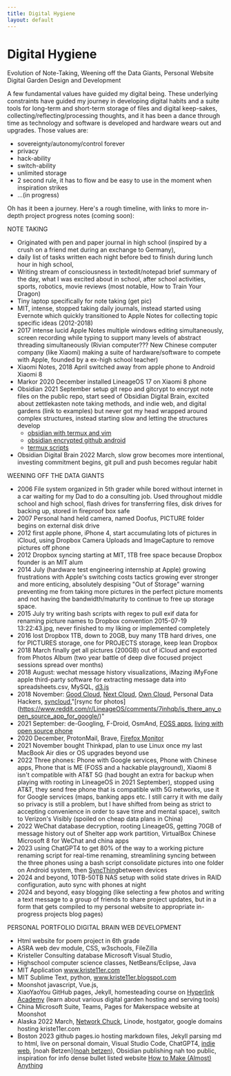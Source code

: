 ```yaml
---
title: Digital Hygiene
layout: default
---
```

# Digital Hygiene

Evolution of Note-Taking, 
Weening off the Data Giants, 
Personal Website Digital Garden Design and Development

A few fundamental values have guided my digital being. These underlying constraints have guided my journey in developing digital habits and a suite tools for long-term and short-term storage of files and digital keep-sakes, collecting/reflecting/processing thoughts, and it has been a dance through time as technology and software is developed and hardware wears out and upgrades. Those values are: 
- sovereignty/autonomy/control forever  
- privacy
- hack-ability 
- switch-ability 
- unlimited storage
- 2 second rule, it has to flow and be easy to use in the moment when inspiration strikes
- ...(in progress)

Oh has it been a journey. Here's a rough timeline, with links to more in-depth project progress notes (coming soon): 


NOTE TAKING
- Originated with  pen and paper journal in high school (inspired by a crush on a friend met during an exchange to Germany), 
- daily list of tasks written  each night before bed to finish during lunch hour in high school, 
- Writing stream of consciousness in textedit/notepad brief summary of the day, what I was excited about in school, after school activities, sports, robotics, movie reviews (most notable, How to Train Your Dragon)
- Tiny laptop specifically for note taking (get pic) 
- MIT, intense, stopped taking daily journals, instead started using Evernote which quickly transitioned to Apple Notes for collecting topic specific ideas (2012-2018)
- 2017 intense lucid Apple Notes multiple windows editing simultaneously, screen recording while typing to support many levels of abstract threading simultaneously (Rivian computer??? New Chinese computer company (like Xiaomi) making a suite of hardware/software to compete with Apple, founded by a ex-high school teacher)
- Xiaomi Notes, 2018 April switched away from apple phone to Android Xiaomi 8
- Markor 2020 December installed LineageOS 17 on Xiaomi 8 phone 
- Obsidian 2021 September setup git repo and gitcrypt to encrypt note files on the public repo, start seed of Obsidian Digital Brain, excited about zettlekasten note taking methods, and indie web, and digital gardens (link to examples) but never got my head wrapped around complex structures, instead starting slow and letting the structures develop
	- [obsidian with termux and vim](https://www.thegadhian.com/posts/using-obsidian-with-termux-and-vim/)
	- [obsidian encrypted github android](https://renerocks.ai/blog/obsidian-encrypted-github-android/)
	- [termux scripts](https://github.com/termux/termux-widget#creating-and-modifying-scripts)
- Obsidian Digital Brain 2022 March, slow grow becomes more intentional, investing commitment begins, git pull and push becomes regular habit


WEENING OFF THE DATA GIANTS
- 2006 File system organized in 5th grader while bored without internet in a car waiting for my Dad to do a consulting job. Used throughout middle school and high school, flash drives for transferring files, disk drives for backing up, stored in fireproof box safe
- 2007 Personal hand held camera, named Doofus, PICTURE folder begins on external disk drive
- 2012 first apple phone, iPhone 4, start accumulating lots of pictures in iCloud, using Dropbox Camera Uploads and ImageCapture to remove pictures off phone
- 2012 Dropbox syncing starting at MIT, 1TB free space because Dropbox founder is an MIT alum
- 2014 July (hardware test engineering internship at Apple) growing frustrations with Apple's switching costs tactics growing ever stronger and more enticing, absolutely despising "Out of Storage" warning preventing me from taking more pictures in the perfect picture moments and not having the bandwidth/maturity to continue to free up storage space.  
- 2015 July try writing bash scripts with regex to pull exif data for renaming picture names to Dropbox convention 2015-07-19 13:22:43.jpg, never finished to my liking or implemented completely
- 2016 lost Dropbox 1TB, down to 20GB, buy many 1TB hard drives, one for PICTURES storage, one for PROJECTS storage, keep lean Dropbox 
- 2018 March finally get all pictures (200GB) out of iCloud and exported from Photos Album (two year battle of deep dive focused project sessions spread over months)
- 2018 August: wechat message history visualizations, iMazing iMyFone apple third-party software for extracting message data into spreadsheets.csv, MySQL, [d3.js](https://d3js.org/)
- 2018 November: [Good Cloud](https://thegood.cloud/en), [Next Cloud](https://nextcloud.com), [Own Cloud](https://owncloud.com/), Personal Data Hackers, [syncloud]([https://syncloud.org/](https://syncloud.org/)),"[rsync for photos](https://www.reddit.com/r/LineageOS/comments/7inhqb/is_there_any_open_source_app_for_google/)"
- 2021 September: de-Googling, F-Droid, OsmAnd, [FOSS apps](https://www.thecrowned.org/foss-android-apps-quest-going-google-free-oneplus-6), [living with open source phone](https://nolanlawson.com/2017/11/27/living-with-an-open-source-phone/)
- 2020 December, ProtonMail, Brave, [Firefox Monitor](https://monitor.firefox.com/)
- 2021 November bought Thinkpad, plan to use Linux once my last MacBook Air dies or OS upgrades beyond use 
- 2022 Three phones: Phone with Google services, Phone with Chinese apps, Phone that is ME (FOSS and a hackable playground), Xiaomi 8 isn't compatible with AT&T 5G (had bought an extra for backup when playing with rooting in LineageOS in 2021 September), stopped using AT&T, they send free phone that is compatible with 5G networks, use it for Google services (maps, banking apps etc. I still carry it with me daily so privacy is still a problem, but I have shifted from being as strict to accepting convenience in order to save time and mental space), switch to Verizon's Visibly (spoiled on cheap data plans in China) 
- 2022 WeChat database decryption, rooting LineageOS, getting 70GB of message history out of Shelter app work partition, VirtualBox Chinese Microsoft 8 for WeChat and china apps 
- 2023 using ChatGPT4 to get 80% of the way to a working picture renaming script for real-time renaming, streamlining syncing between the three phones using a bash script consolidate pictures into one folder on Android system, then [SyncThing](https://syncthing.net/)between devices 
- 2024 and beyond, 10TB-50TB NAS setup with solid state drives in RAID configuration, auto sync with phones at night 
- 2024 and beyond, easy blogging (like selecting a few photos and writing a text message to a group of friends to share project updates, but in a form that gets compiled to my personal website to appropriate in-progress projects blog pages)


PERSONAL PORTFOLIO DIGITAL BRAIN WEB DEVELOPMENT
- Html website for poem project in 6th grade
- ASRA web dev module, CSS, w3schools, FileZilla
- Kristeller Consulting database Microsoft Visual Studio, 
- Highschool computer science classes, NetBeans/Eclipse, Java
- MIT Application www.kriste11er.com 
- MIT Sublime Text, python, www.kriste11er.blogspot.com
- Moonshot javascript, Vue.js, 
- XiaoYaoYou GitHub pages, Jekyll, homesteading course on [Hyperlink Academy](https://hyperlink.academy/) (learn about various digital garden hosting and serving tools)
- China Microsoft Suite, Teams, Pages for Makerspace website at Moonshot
- Alaska 2022 March, [Network Chuck](https://www.youtube.com/watch?v=gwUz3E9AW0w&t=47s), Linode, hostgator, google domains hosting kriste11er.com
- Boston 2023 github pages.io hosting markdown files, Jekyll parsing md to html, live on personal domain, Visual Studio Code, ChatGPT4, [indie web](https://indieweb.org/), [noah Betzen]([noah betzen](https://nezteb.net/)), Obsidian publishing nah too public, inspiration for info dense bullet listed website [How to Make (Almost) Anything](https://fab.cba.mit.edu/classes/MAS.863/)
